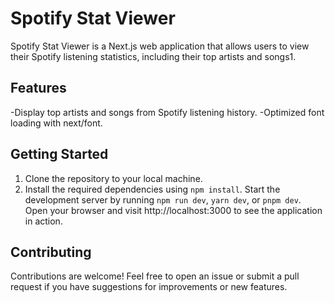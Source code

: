 # Spotify Stat Viewer
Spotify Stat Viewer is a Next.js web application that allows users to view their Spotify listening statistics, including their top artists and songs​1​.

## Features
-Display top artists and songs from Spotify listening history.
-Optimized font loading with next/font.

## Getting Started
1. Clone the repository to your local machine.
2. Install the required dependencies using `npm install`.
Start the development server by running `npm run dev`, `yarn dev`, or `pnpm dev​`.
Open your browser and visit http://localhost:3000 to see the application in action.

## Contributing
Contributions are welcome! Feel free to open an issue or submit a pull request if you have suggestions for improvements or new features.
